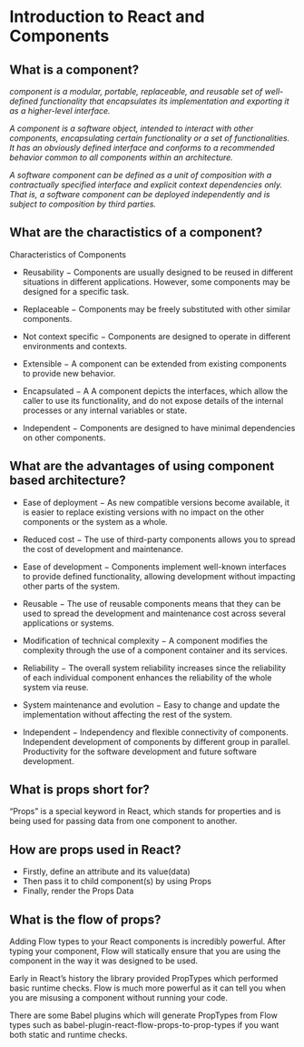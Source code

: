 # Introduction to React and Components

## What is a component?

 _component is a modular, portable, replaceable, and reusable set of well-defined functionality that encapsulates its implementation and exporting it as a higher-level interface._

_A component is a software object, intended to interact with other components, encapsulating certain functionality or a set of functionalities. It has an obviously defined interface and conforms to a recommended behavior common to all components within an architecture._

_A software component can be defined as a unit of composition with a contractually specified interface and explicit context dependencies only. That is, a software component can be deployed independently and is subject to composition by third parties._

## What are the charactistics of a component?

Characteristics of Components

* Reusability − Components are usually designed to be reused in different situations in different applications. However, some components may be designed for a specific task.

* Replaceable − Components may be freely substituted with other similar components.

* Not context specific − Components are designed to operate in different environments and contexts.

* Extensible − A component can be extended from existing components to provide new behavior.

* Encapsulated − A A component depicts the interfaces, which allow the caller to use its functionality, and do not expose details of the internal processes or any internal variables or state.

* Independent − Components are designed to have minimal dependencies on other components.

## What are the advantages of using component based architecture?

* Ease of deployment − As new compatible versions become available, it is easier to replace existing versions with no impact on the other components or the system as a whole.

* Reduced cost − The use of third-party components allows you to spread the cost of development and maintenance.

* Ease of development − Components implement well-known interfaces to provide defined functionality, allowing development without impacting other parts of the system.

* Reusable − The use of reusable components means that they can be used to spread the development and maintenance cost across several applications or systems.

* Modification of technical complexity − A component modifies the complexity through the use of a component container and its services.

* Reliability − The overall system reliability increases since the reliability of each individual component enhances the reliability of the whole system via reuse.

* System maintenance and evolution − Easy to change and update the implementation without affecting the rest of the system.

* Independent − Independency and flexible connectivity of components. Independent development of components by different group in parallel. Productivity for the software development and future software development.

## What is props short for?

“Props” is a special keyword in React, which stands for properties and is being used for passing data from one component to another.

## How are props used in React?

* Firstly, define an attribute and its value(data)
* Then pass it to child component(s) by using Props
* Finally, render the Props Data

## What is the flow of props?
Adding Flow types to your React components is incredibly powerful. After typing your component, Flow will statically ensure that you are using the component in the way it was designed to be used.

Early in React’s history the library provided PropTypes which performed basic runtime checks. Flow is much more powerful as it can tell you when you are misusing a component without running your code.

There are some Babel plugins which will generate PropTypes from Flow types such as babel-plugin-react-flow-props-to-prop-types if you want both static and runtime checks.
